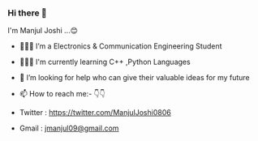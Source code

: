 ### Hi there 👋
   I'm Manjul Joshi ...😊 
   
- 👨🏻‍🏫 I’m a Electronics & Communication Engineering Student 
- 👨🏻‍💻 I'm currently learning C++ ,Python Languages 
- 🤔 I’m looking for help who can give their valuable ideas for my future  
- 📫 How to reach me:-  👇👇

- Twitter : https://twitter.com/ManjulJoshi0806
- Gmail : jmanjul09@gmail.com
